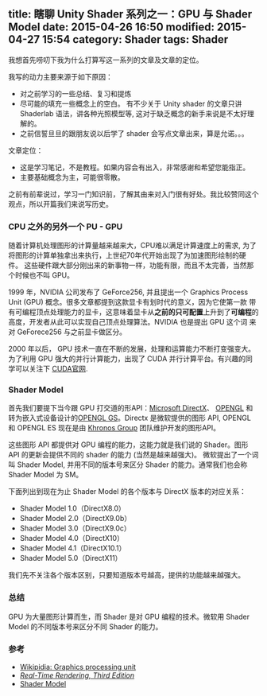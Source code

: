 ﻿title: 瞎聊 Unity Shader 系列之一：GPU 与 Shader Model
date: 2015-04-26 16:50
modified: 2015-04-27 15:54
category: Shader
tags: Shader
---

我想首先唠叨下我为什么打算写这一系列的文章及文章的定位。

我写的动力主要来源于如下原因：

- 对之前学习的一些总结、复习和提炼
- 尽可能的填充一些概念上的空白。 有不少关于 Unity shader 的文章只讲 Shaderlab 语法，讲各种光照模型等, 这对于缺乏概念的新手来说是不太好理解的。
- 之前信誓旦旦的跟朋友说以后学了 shader 会写点文章出来，算是允诺。。。

文章定位：

- 这是学习笔记，不是教程。如果内容会有出入，非常感谢和希望您能指正。
- 主要基础概念为主，可能很零散。

之前有前辈说过，学习一门知识前，了解其由来对入门很有好处。我比较赞同这个观点，所以开篇我们来说写历史。

### CPU 之外的另外一个 PU - GPU

随着计算机处理图形的计算量越来越来大，CPU难以满足计算速度上的需求, 为了将图形的计算单独拿出来执行，上世纪70年代开始出现了为加速图形绘制的硬件。
这些硬件跟大部分刚出来的新事物一样，功能有限，而且不太完善，当然那个时候也不叫 GPU。

1999 年，NVIDIA 公司发布了 GeForce256, 并且提出一个 Graphics Process Unit (GPU) 概念。很多文章都提到这款显卡有划时代的意义，因为它使第一款
带有可编程顶点处理能力的显卡，这意味着显卡从**之前的只可配置**上升到了**可编程**的高度，开发者从此可以实现自己顶点处理算法。NVIDIA 也是提出 GPU 这个词
来对 GeForece256 与之前显卡做区分。

2000 年以后， GPU 技术一直在不断的发展，处理和运算能力不断打变强变大。为了利用 GPU 强大的并行计算能力，出现了 CUDA 并行计算平台。有兴趣的同学可以关注下
[CUDA官网](https://developer.nvidia.com/cuda-zone).

<!--more-->

### Shader Model

首先我们要提下当今跟 GPU 打交道的形API：[Microsoft DirectX](http://en.wikipedia.org/wiki/DirectX)、 [OPENGL](https://www.opengl.org) 和
 转为嵌入式设备设计的[OPENGL GS](https://www.khronos.org/opengles/)。Directx 是微软提供的图形 API, OPENGL 和 OPENGL ES 现在是由 [Khronos Group](http://baike.baidu.com/link?url=vW0PfmVKQC00WWRibyVSrnjRYVdVj1lk9HG6B4w9uc9lnlnWnYoDJd1puZu1CNf2_vacBBTFFbdMzZWCNkliSK) 团队维护开发的图形API。

这些图形 API 都提供对 GPU 编程的能力，这能力就是我们说的 Shader。图形 API 的更新会提供不同的 shader 的能力 (当然是越来越强大)。
微软提出了一个词叫 Shader Model, 并用不同的版本号来区分 Shader 的能力。通常我们也会称 Shader Model 为 SM。

下面列出到现在为止 Shader Model 的各个版本与 DirectX 版本的对应关系：

- Shader Model 1.0（DirectX8.0）
- Shader Model 2.0（DirectX9.0b）
- Shader Model 3.0（DirectX9.0c）
- Shader Model 4.0（DirectX10）
- Shader Model 4.1（DirectX10.1）
- Shader Model 5.0（DirectX11）

我们先不关注各个版本区别，只要知道版本号越高，提供的功能越来越强大。


### 总结  
GPU 为大量图形计算而生，而 Shader 是对 GPU 编程的技术。微软用 Shader Model 的不同版本号来区分不同 Shader 的能力。


### 参考  

- [Wikipidia: Graphics processing unit ](http://en.wikipedia.org/wiki/Graphics_processing_unit)
- [_Real-Time Rendering, Third Edition_](http://www.amazon.com/gp/product/1568814240?tag=realtimerenderin&pldnSite=1)
- [Shader Model](http://baike.baidu.com/link?url=DDy0sTi56RE9TiVdj5MOCqwmV7ATJEkBHQp7V8eRzA_lyq1HPOLgmBULeSo-Khw2-mb7Wst75LJF3_I3SjZAZa)